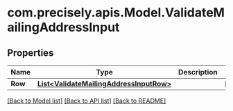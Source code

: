 # com.precisely.apis.Model.ValidateMailingAddressInput
## Properties

Name | Type | Description | Notes
------------ | ------------- | ------------- | -------------
**Row** | [**List&lt;ValidateMailingAddressInputRow&gt;**](ValidateMailingAddressInputRow.md) |  | [optional] 

[[Back to Model list]](../README.md#documentation-for-models) [[Back to API list]](../README.md#documentation-for-api-endpoints) [[Back to README]](../README.md)

